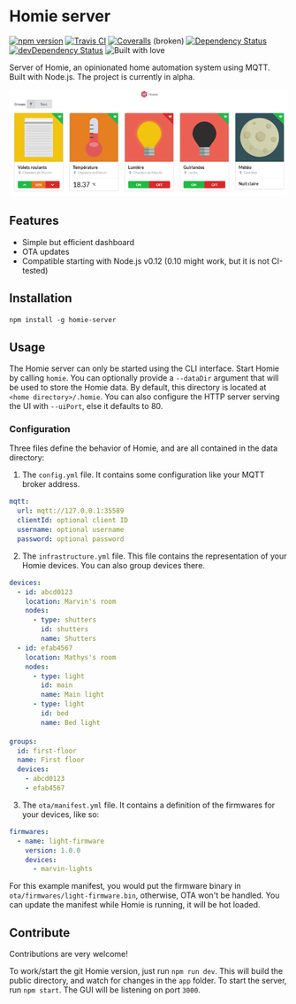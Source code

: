 Homie server
============

[![npm version](https://img.shields.io/npm/v/homie-server.svg?style=flat-square)](https://www.npmjs.com/package/homie-server) [![Travis CI](https://img.shields.io/travis/marvinroger/homie-server.svg?style=flat-square)](https://travis-ci.org/marvinroger/homie-server) [![Coveralls](https://img.shields.io/coveralls/marvinroger/homie-server.svg?style=flat-square)](https://coveralls.io/r/marvinroger/homie-server) (broken) [![Dependency Status](https://img.shields.io/david/marvinroger/homie-server.svg?style=flat-square)](https://david-dm.org/marvinroger/homie-server) [![devDependency Status](https://img.shields.io/david/dev/marvinroger/homie-server.svg?style=flat-square)](https://david-dm.org/marvinroger/homie-server#info=devDependencies) ![Built with love](https://img.shields.io/badge/built%20with-%E2%99%A5-ff69b4.svg?style=flat-square)

Server of Homie, an opinionated home automation system using MQTT. Built with Node.js. The project is currently in alpha.

![Homie server screenshot](screenshot.png)

## Features

* Simple but efficient dashboard
* OTA updates
* Compatible starting with Node.js v0.12 (0.10 might work, but it is not CI-tested)

## Installation

`npm install -g homie-server`

## Usage

The Homie server can only be started using the CLI interface. Start Homie by calling `homie`. You can optionally provide a `--dataDir` argument that will be used to store the Homie data. By default, this directory is located at `<home directory>/.homie`. You can also configure the HTTP server serving the UI with `--uiPort`, else it defaults to 80.

### Configuration

Three files define the behavior of Homie, and are all contained in the data directory:

1. The `config.yml` file. It contains some configuration like your MQTT broker address.

```yaml
mqtt:
  url: mqtt://127.0.0.1:35589
  clientId: optional client ID
  username: optional username
  password: optional password
```

2. The `infrastructure.yml` file. This file contains the representation of your Homie devices. You can also group devices there.

```yaml
devices:
  - id: abcd0123
    location: Marvin's room
    nodes:
      - type: shutters
        id: shutters
        name: Shutters
  - id: efab4567
    location: Mathys's room
    nodes:
      - type: light
        id: main
        name: Main light
      - type: light
        id: bed
        name: Bed light

groups:
  id: first-floor
  name: First floor
  devices:
    - abcd0123
    - efab4567
```

3. The `ota/manifest.yml` file. It contains a definition of the firmwares for your devices, like so:

```yaml
firmwares:
  - name: light-firmware
    version: 1.0.0
    devices:
      - marvin-lights
```

For this example manifest, you would put the firmware binary in `ota/firmwares/light-firmware.bin`, otherwise, OTA won't be handled. You can update the manifest while Homie is running, it will be hot loaded.

## Contribute

Contributions are very welcome!

To work/start the git Homie version, just run `npm run dev`.
This will build the public directory, and watch for changes in the `app` folder.
To start the server, run `npm start`. The GUI will be listening on port `3000`.
